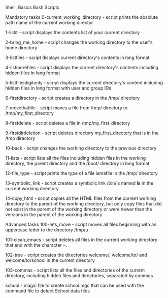 Shell, Basics 
Bash Scripts

Mandatory tasks
0-current_working_directory - script prints the absolute path name of the current working director

1-listit - script displays the contents list of your current directory

2-bring_me_home - script changes the working directory to the user's home directory

3-listfiles - script displays current directory's contents in long format

4-listmorefiles - script displays the current directory's contents including hidden files in long format

5-listfilesdigitonly - script displays the current directory's content including hidden files in long format with user and group IDs

6-firstdirectory - script creates a directory in the /tmp/ directory

7-movethatfile - script moves a file from /tmp/ directory to /tmp/my_first_directory

8-firstdelete - script deletes a file in /tmp/my_first_directory

9-firstdirdeletion - script deletes directory my_first_directory that is in the /tmp directory

10-back - script changes the working directory to the previous directory

11-lists - script lists all the files including hidden files in the working directory, the parent directory and the /boot/ directory in long format

12-file_type - script prints the type of a file iamafile in the /tmp/ directory

13-symbolic_link - script creates a symbolic link /bin/ls named __ls__ in the current working directory

14-copy_html - script copies all the HTML files from the current working directory to the parent of the working directory, 
but only copy files that did not exist in the parent of the working directory or were newer than the versions in the parent of the working directory

Advanced tasks
100-lets_move - script moves all files beginning with an uppercase letter to the directory /tmp/u

101-clean_emacs - script deletes all files in the current working directory that end with the character ~.

102-tree - script creates the directories welcome/, welcome/to/ and welcome/to/school in the current directory

103-commas - script lists all the files and directories of the current directory, including hidden files and directories, separated by commas

school - magic file to create school.mgc that can be used with the command file to detect School data files
